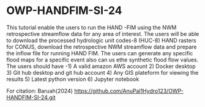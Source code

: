 # OWP-HANDFIM-SI-24
This tutorial enable the users to run the HAND -FIM using the NWM retrospective streamflow data for any area of interest. 
The users will be able to download the processed hydrologic unit codes-8 (HUC-8) HAND rasters for CONUS, download the retrospective NWM streamflow data and prepare the inflow file for running HAND FIM.
The users can generate any specific flood maps for a specific event also can us ethe synthetic flood flow values.
The users should have -1) A valid amazon AWS account 2) Docker desktop 3) Git hub desktop and git hub account 4) Any GIS plateform for viewing the results 5) Latest python version 6) Jupyter notebook


 For citation: Baruah(2024) https://github.com/AnuPal1Hydro123/OWP-HANDFIM-SI-24.git
